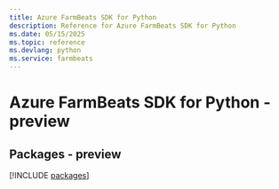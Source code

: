 ```yaml
---
title: Azure FarmBeats SDK for Python
description: Reference for Azure FarmBeats SDK for Python
ms.date: 05/15/2025
ms.topic: reference
ms.devlang: python
ms.service: farmbeats
---
```

# Azure FarmBeats SDK for Python - preview
## Packages - preview
[!INCLUDE [packages](farmbeats-index.md)]
